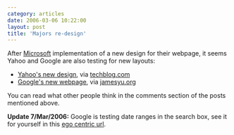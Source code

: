 ```yaml
---
category: articles
date: 2006-03-06 10:22:00
layout: post
title: 'Majors re-design'
---
```


<p>After <a href="http://microsoft.com/">Microsoft</a> implementation of a new design for their webpage, it seems Yahoo and Google are also testing for new layouts:</p><ul>  <li><a href="http://www.techeblog.com/index.php/tech-gadget/yahoo-gets-a-fresh-new-look">Yahoo's new design</a>, via <a href="http://www.techeblog.com/">techblog.com</a>  <li><a href="http://www.jamesyu.org/archives/2006/03/possible_google.html">Google's new webpage</a>, via <a href="http://www.jamesyu.org/">jamesyu.org</a></ul><p>You can read what other people think in the comments section of the posts mentioned above.</p><p><strong>Update 7/Mar/2006:</strong> Google is testing date ranges in the search box, see it for yourself in this <a href="http://tinyurl.com/sycfg">ego centric url</a>.
